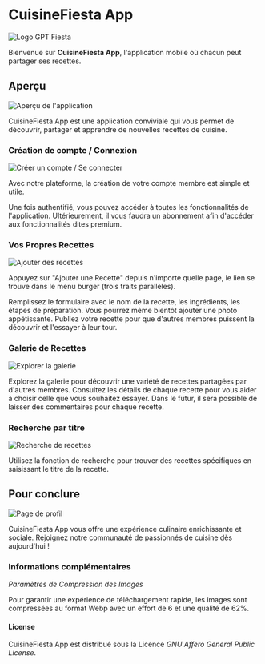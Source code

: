 # CuisineFiesta App

![Logo GPT Fiesta](./src/assets/icons/logo.svg)

Bienvenue sur **CuisineFiesta App**, l'application mobile où chacun peut partager ses recettes.


## Aperçu

![Aperçu de l'application](./src/assets/readme-images/homepage.png)

CuisineFiesta App est une application conviviale qui vous permet de découvrir, partager et apprendre de nouvelles recettes de cuisine. 


### Création de compte / Connexion

![Créer un compte / Se connecter](./src/assets/readme-images/authentification.png)

Avec notre plateforme, la création de votre compte membre est simple et utile.

Une fois authentifié, vous pouvez accéder à toutes les fonctionnalités de l'application. Ultérieurement, il vous faudra un abonnement afin d'accéder aux fonctionnalités dites premium.


### Vos Propres Recettes

![Ajouter des recettes](./src/assets/readme-images/add-recipe.png)

Appuyez sur "Ajouter une Recette" depuis n'importe quelle page, le lien se trouve dans le menu burger (trois traits parallèles).

Remplissez le formulaire avec le nom de la recette, les ingrédients, les étapes de préparation. Vous pourrez même bientôt ajouter une photo appétissante.
Publiez votre recette pour que d'autres membres puissent la découvrir et l'essayer à leur tour.


### Galerie de Recettes

![Explorer la galerie](./src/assets/readme-images/gallery.png)

Explorez la galerie pour découvrir une variété de recettes partagées par d'autres membres. Consultez les détails de chaque recette pour vous aider à choisir celle que vous souhaitez essayer. Dans le futur, il sera possible de laisser des commentaires pour chaque recette.


### Recherche par titre

![Recherche de recettes](./src/assets/readme-images/search.png)

Utilisez la fonction de recherche pour trouver des recettes spécifiques en saisissant le titre de la recette.


## Pour conclure

![Page de profil](./src/assets/readme-images/profile.png)

CuisineFiesta App vous offre une expérience culinaire enrichissante et sociale. Rejoignez notre communauté de passionnés de cuisine dès aujourd'hui !


### Informations complémentaires

*Paramètres de Compression des Images*

Pour garantir une expérience de téléchargement rapide, les images sont compressées au format Webp avec un effort de 6 et une qualité de 62%.


#### License

CuisineFiesta App est distribué sous la Licence *GNU Affero General Public License*.
